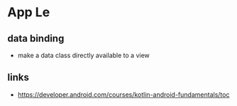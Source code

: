 # App Le

## data binding
* make a data class directly available to a view

## links
* https://developer.android.com/courses/kotlin-android-fundamentals/toc
